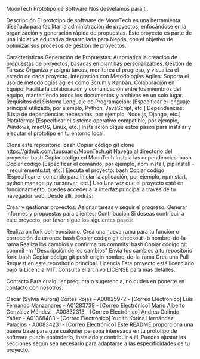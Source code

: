 MoonTech Prototipo de Software
Nos desvelamos para ti.

Descripción
El prototipo de software de MoonTech es una herramienta diseñada para facilitar la administración de proyectos, enfocándose en la organización y generación rápida de propuestas. Este proyecto es parte de una iniciativa educativa desarrollada para Neoris, con el objetivo de optimizar sus procesos de gestión de proyectos.

Características
Generación de Propuestas: Automatiza la creación de propuestas de proyectos, basadas en plantillas personalizables.
Gestión de Tareas: Organiza y asigna tareas, monitorea el progreso, y visualiza el estado de cada proyecto.
Integración con Metodologías Ágiles: Soporta el uso de metodologías ágiles como Scrum y Kanban.
Colaboración en Equipo: Facilita la colaboración y comunicación entre los miembros del equipo, manteniendo todos los documentos y archivos en un solo lugar.
Requisitos del Sistema
Lenguaje de Programación: [Especificar el lenguaje principal utilizado, por ejemplo, Python, JavaScript, etc.]
Dependencias: [Lista de dependencias necesarias, por ejemplo, Node.js, Django, etc.]
Plataforma: [Especificar el sistema operativo compatible, por ejemplo, Windows, macOS, Linux, etc.]
Instalación
Sigue estos pasos para instalar y ejecutar el prototipo en tu entorno local:

Clona este repositorio:
bash
Copiar código
git clone https://github.com/tuusuario/MoonTech.git
Navega al directorio del proyecto:
bash
Copiar código
cd MoonTech
Instala las dependencias:
bash
Copiar código
[Especificar el comando, por ejemplo, npm install, pip install -r requirements.txt, etc.]
Ejecuta el proyecto:
bash
Copiar código
[Especificar el comando para iniciar la aplicación, por ejemplo, npm start, python manage.py runserver, etc.]
Uso
Una vez que el proyecto esté en funcionamiento, puedes acceder a la interfaz principal a través de tu navegador web. Desde allí, podrás:

Crear y gestionar proyectos.
Asignar tareas y seguir el progreso.
Generar informes y propuestas para clientes.
Contribución
Si deseas contribuir a este proyecto, por favor sigue los siguientes pasos:

Realiza un fork del repositorio.
Crea una nueva rama para tu función o corrección de errores:
bash
Copiar código
git checkout -b nombre-de-la-rama
Realiza los cambios y confirma tus commits:
bash
Copiar código
git commit -m "Descripción de los cambios"
Envía tus cambios a tu repositorio fork:
bash
Copiar código
git push origin nombre-de-la-rama
Crea una Pull Request en este repositorio principal.
Licencia
Este proyecto está licenciado bajo la Licencia MIT. Consulta el archivo LICENSE para más detalles.

Contacto
Para cualquier pregunta o sugerencia, no dudes en ponerte en contacto con nosotros:

Oscar (Sylvia Aurora) Cortes Rojas - A00825972 - [Correo Electrónico]
Luis Fernando Manzanares - A01283738 - [Correo Electrónico]
Mario Alberto González Méndez - A00832313 - [Correo Electrónico]
Andrea Galindo Yáñez - A01368483 - [Correo Electrónico]
Yudith Korina Hernández Palacios - A00834231 - [Correo Electrónico]
Este README proporciona una buena base para que cualquier persona interesada en tu prototipo de software pueda entenderlo, instalarlo y contribuir a él. Puedes ajustar las secciones según sea necesario para adaptarse a las especificidades de tu proyecto.
